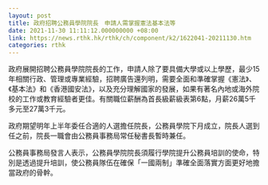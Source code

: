 ```yaml
---
layout: post
title: 政府招聘公務員學院院長　申請人需掌握憲法基本法等
date: 2021-11-30 11:11:12.000000000 +08:00
link: https://news.rthk.hk/rthk/ch/component/k2/1622041-20211130.htm
categories: rthk
---
```


政府展開招聘公務員學院院長的工作，申請人除了要具備大學或以上學歷，最少15年相關行政、管理或專業經驗，招聘廣告還列明，需要全面和準確掌握《憲法》、《基本法》和《香港國安法》，以及充分理解國家的發展，如果有著名內地或海外院校的工作或教育經驗者更佳。有關職位薪酬為首長級薪級表第6點，月薪26萬5千多元至27萬3千元。

政府期望明年上半年委任合適的人選擔任院長，公務員學院下月成立，院長人選到任之前，院長一職會由公務員事務局常任秘書長暫時兼任。
 
公務員事務局發言人表示，公務員學院院長須履行學院提升公務員培訓的使命，特別是透過提升培訓，使公務員隊伍在確保「一國兩制」準確全面落實方面更好地擔當政府的骨幹。
